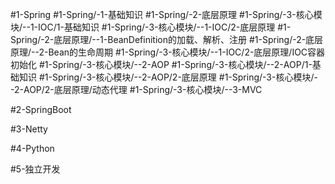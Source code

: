 #1-Spring
	#1-Spring/-1-基础知识 
		#1-Spring/-2-底层原理 
		#1-Spring/-3-核心模块/--1-IOC/1-基础知识 
			#1-Spring/-3-核心模块/--1-IOC/2-底层原理
				#1-Spring/-2-底层原理/--1-BeanDefinition的加载、解析、注册 
				#1-Spring/-2-底层原理/--2-Bean的生命周期 
				#1-Spring/-3-核心模块/--1-IOC/2-底层原理/IOC容器初始化 
		#1-Spring/-3-核心模块/--2-AOP 
			#1-Spring/-3-核心模块/--2-AOP/1-基础知识
			#1-Spring/-3-核心模块/--2-AOP/2-底层原理 
				#1-Spring/-3-核心模块/--2-AOP/2-底层原理/动态代理 
		#1-Spring/-3-核心模块/--3-MVC 
	
#2-SpringBoot

#3-Netty 

#4-Python 

#5-独立开发
